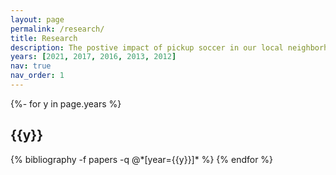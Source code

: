 ```yaml
---
layout: page
permalink: /research/
title: Research
description: The postive impact of pickup soccer in our local neighborhoods is poorly understood.  The following are peer-reviewed publications in scientific fields we are interested in exploring and joining. We will working with our community to  create manuscripts to submit to peer-review journals.  *This is generated by jekyll-scholar.*
years: [2021, 2017, 2016, 2013, 2012]
nav: true
nav_order: 1
---
```

<!-- _pages/publications.md -->
<div class="publications">

{%- for y in page.years %}
  <h2 class="year">{{y}}</h2>
  {% bibliography -f papers -q @*[year={{y}}]* %}
{% endfor %}

</div>
